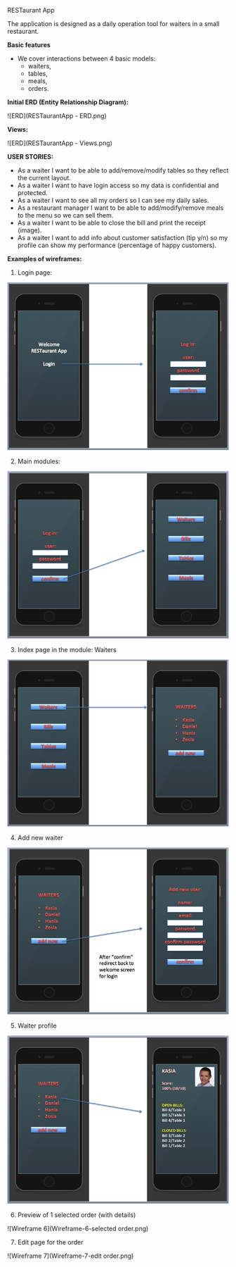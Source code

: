 RESTaurant App

The application is designed as a daily operation tool for waiters in a small restaurant.

**Basic features**

- We cover interactions between 4 basic models:
  - waiters,
  - tables,
  - meals,
  - orders.

**Initial ERD (Entity Relationship Diagram):**

  ![ERD](RESTaurantApp - ERD.png)

  **Views:**

  ![ERD](RESTaurantApp - Views.png)

**USER STORIES:**
- As a waiter I want to be able to add/remove/modify tables so they reflect the current layout.
- As a waiter I want to have login access so my data is confidential and protected.
- As a waiter I want to see all my orders so I can see my daily sales.
- As a restaurant manager I want to be able to add/modify/remove meals to the menu so we can sell them.
- As a waiter I want to be able to close the bill and print the receipt (image).
- As a waiter I want to add info about customer satisfaction (tip y/n) so my profile can show my performance (percentage of happy customers).

**Examples of wireframes:**

1. Login page:

![Wireframe 1](Wireframe-1-welcome.png)

2. Main modules:

![Wireframe 2](Wireframe-2-models.png)

3. Index page in the module: Waiters

![Wireframe 3](Wireframe-3-waiters.png)

4. Add new waiter

![Wireframe 4](Wireframe-4-waiters-add_new.png)

5. Waiter profile

![Wireframe 5](Wireframe-5-waiter-profile.png)

6. Preview of 1 selected order (with details)

![Wireframe 6](Wireframe-6-selected order.png)

7. Edit page for the order

![Wireframe 7](Wireframe-7-edit order.png)
